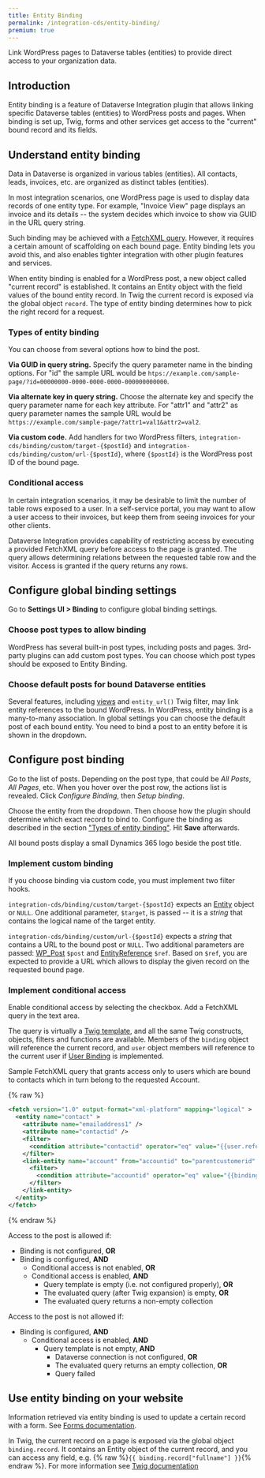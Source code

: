 ```yaml
---
title: Entity Binding
permalink: /integration-cds/entity-binding/
premium: true
---
```


<p class="lead">Link WordPress pages to Dataverse tables (entities) to provide direct access to your organization data.</p>

## Introduction

Entity binding is a feature of Dataverse Integration plugin that allows linking specific Dataverse tables (entities) to WordPress posts and pages. When binding is set up, Twig, forms and other services get access to the "current" bound record and its fields.

## Understand entity binding

Data in Dataverse is organized in various tables (entities). All contacts, leads, invoices, etc. are organized as distinct tables (entities).

In most integration scenarios, one WordPress page is used to display data records of one entity type. For example, "Invoice View" page displays an invoice and its details -- the system decides which invoice to show via GUID in the URL query string.

Such binding may be achieved with a [FetchXML query](../fetchxml/). However, it requires a certain amount of scaffolding on each bound page. Entity binding lets you avoid this, and also enables tighter integration with other plugin features and services.

When entity binding is enabled for a WordPress post, a new object called "current record" is established. It contains an Entity object with the field values of the bound entity record. In Twig the current record is exposed via the global object `record`. The type of entity binding determines how to pick the right record for a request.

### Types of entity binding

You can choose from several options how to bind the post.

**Via GUID in query string.** Specify the query parameter name in the binding options. For "id" the sample URL would be `htps://example.com/sample-page/?id=00000000-0000-0000-0000-000000000000`.

**Via alternate key in query string.** Choose the alternate key and specify the query parameter name for each key attribute. For "attr1" and "attr2" as query parameter names the sample URL would be `https://example.com/sample-page/?attr1=val1&attr2=val2`.

**Via custom code.** Add handlers for two WordPress filters, `integration-cds/binding/custom/target-{$postId}` and `integration-cds/binding/custom/url-{$postId}`, where `{$postId}` is the WordPress post ID of the bound page.

### Conditional access

In certain integration scenarios, it may be desirable to limit the number of table rows exposed to a user. In a self-service portal, you may want to allow a user access to their invoices, but keep them from seeing invoices for your other clients.

Dataverse Integration provides capability of restricting access by executing a provided FetchXML query before access to the page is granted. The query allows determining relations between the requested table row and the visitor. Access is granted if the query returns any rows.

## Configure global binding settings

Go to **Settings UI > Binding** to configure global binding settings.

### Choose post types to allow binding

WordPress has several built-in post types, including posts and pages. 3rd-party plugins can add custom post types. You can choose which post types should be exposed to Entity Binding. 

### Choose default posts for bound Dataverse entities

Several features, including [views](../views/) and `entity_url()` Twig filter, may link entity references to the bound WordPress. In WordPress, entity binding is a many-to-many association. In global settings you can choose the default post of each bound entity. You need to bind a post to an entity before it is shown in the dropdown.

## Configure post binding

Go to the list of posts. Depending on the post type, that could be *All Posts*, *All Pages*, etc. When you hover over the post row, the actions list is revealed.  Click *Configure Binding*, then *Setup binding*.

Choose the entity from the dropdown. Then choose how the plugin should determine which exact record to bind to. Configure the binding as described in the section ["Types of entity binding"](#types-of-entity-binding). Hit **Save** afterwards.

All bound posts display a small Dynamics 365 logo beside the post title.

### Implement custom binding

If you choose binding via custom code, you must implement two filter hooks.

`integration-cds/binding/custom/target-{$postId}` expects an [Entity](https://github.com/AlexaCRM/dynamics-webapi-toolkit/blob/master/src/Xrm/Entity.php) object or `NULL`. One additional parameter, `$target`, is passed -- it is a *string* that contains the logical name of the target entity.

`integration-cds/binding/custom/url-{$postId}` expects a *string* that contains a URL to the bound post or `NULL`. Two additional parameters are passed: [WP_Post](https://developer.wordpress.org/reference/classes/wp_post/) `$post` and [EntityReference](https://github.com/AlexaCRM/dynamics-webapi-toolkit/blob/master/src/Xrm/EntityReference.php) `$ref`. Based on `$ref`, you are expected to provide a URL which allows to display the given record on the requested bound page.

### Implement conditional access

Enable conditional access by selecting the checkbox. Add a FetchXML query in the text area.

The query is virtually a [Twig template](../twig/), and all the same Twig constructs, objects, filters and functions are available. Members of the `binding` object will reference the current record, and `user` object members will reference to the current user if [User Binding](../user-binding/) is implemented.

Sample FetchXML query that grants access only to users which are bound to contacts which in turn belong to the requested Account.

{% raw %}
```xml
<fetch version="1.0" output-format="xml-platform" mapping="logical" >
  <entity name="contact" >
    <attribute name="emailaddress1" />
    <attribute name="contactid" />
    <filter>
      <condition attribute="contactid" operator="eq" value="{{user.reference.Id}}" />
    </filter>
    <link-entity name="account" from="accountid" to="parentcustomerid" >
      <filter>
        <condition attribute="accountid" operator="eq" value="{{binding.reference.Id}}" />
      </filter>
    </link-entity>
  </entity>
</fetch>
```
{% endraw %}

Access to the post is allowed if:

- Binding is not configured, **OR**
- Binding is configured, **AND**
  - Conditional access is not enabled, **OR**
  - Conditional access is enabled, **AND**
    - Query template is empty (i.e. not configured properly), **OR**
    - The evaluated query (after Twig expansion) is empty, **OR**
    - The evaluated query returns a non-empty collection

Access to the post is not allowed if:

- Binding is configured, **AND**
  - Conditional access is enabled, **AND**
    - Query template is not empty, **AND**
      - Dataverse connection is not configured, **OR**
      - The evaluated query returns an empty collection, **OR**
      - Query failed

## Use entity binding on your website

Information retrieved via entity binding is used to update a certain record with a form. See [Forms documentation](../forms/#create-a-form-registration).

In Twig, the current record on a page is exposed via the global object `binding.record`. It contains an Entity object of the current record, and you can access any field, e.g. {% raw %}`{{ binding.record["fullname"] }}`{% endraw %}. For more information see [Twig documentation](../twig/#global-objects)
